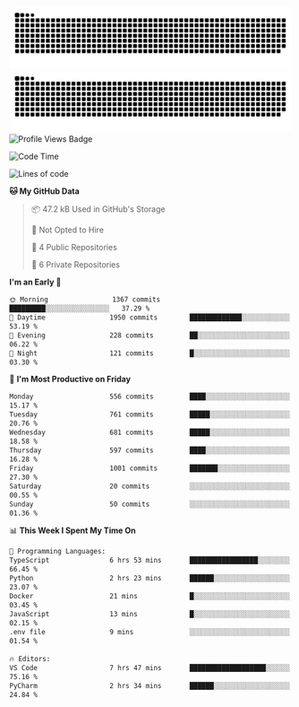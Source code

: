 <img src="https://github.com/nielsbaggerman/nielsbaggerman/blob/output/github-contribution-grid-snake.svg#gh-light-mode-only" alt="GitHub Snake Light">
<img src="https://github.com/nielsbaggerman/nielsbaggerman/blob/output/github-contribution-grid-snake-dark.svg#gh-dark-mode-only" alt="GitHub Snake Dark">
<img src="https://komarev.com/ghpvc/?username=nielsbaggerman&amp;label=Profile+Views" alt="Profile Views Badge" />

<!--START_SECTION:waka-->
![Code Time](http://img.shields.io/badge/Code%20Time-2%2C071%20hrs%2037%20mins-blue)

![Lines of code](https://img.shields.io/badge/From%20Hello%20World%20I%27ve%20Written-7.1%20million%20lines%20of%20code-blue)

**🐱 My GitHub Data** 

> 📦 47.2 kB Used in GitHub's Storage 
 > 
> 🚫 Not Opted to Hire
 > 
> 📜 4 Public Repositories 
 > 
> 🔑 6 Private Repositories 
 > 
**I'm an Early 🐤** 

```text
🌞 Morning                1367 commits        █████████░░░░░░░░░░░░░░░░   37.29 % 
🌆 Daytime                1950 commits        █████████████░░░░░░░░░░░░   53.19 % 
🌃 Evening                228 commits         ██░░░░░░░░░░░░░░░░░░░░░░░   06.22 % 
🌙 Night                  121 commits         █░░░░░░░░░░░░░░░░░░░░░░░░   03.30 % 
```
📅 **I'm Most Productive on Friday** 

```text
Monday                   556 commits         ████░░░░░░░░░░░░░░░░░░░░░   15.17 % 
Tuesday                  761 commits         █████░░░░░░░░░░░░░░░░░░░░   20.76 % 
Wednesday                681 commits         █████░░░░░░░░░░░░░░░░░░░░   18.58 % 
Thursday                 597 commits         ████░░░░░░░░░░░░░░░░░░░░░   16.28 % 
Friday                   1001 commits        ███████░░░░░░░░░░░░░░░░░░   27.30 % 
Saturday                 20 commits          ░░░░░░░░░░░░░░░░░░░░░░░░░   00.55 % 
Sunday                   50 commits          ░░░░░░░░░░░░░░░░░░░░░░░░░   01.36 % 
```


📊 **This Week I Spent My Time On** 

```text
💬 Programming Languages: 
TypeScript               6 hrs 53 mins       █████████████████░░░░░░░░   66.45 % 
Python                   2 hrs 23 mins       ██████░░░░░░░░░░░░░░░░░░░   23.07 % 
Docker                   21 mins             █░░░░░░░░░░░░░░░░░░░░░░░░   03.45 % 
JavaScript               13 mins             █░░░░░░░░░░░░░░░░░░░░░░░░   02.15 % 
.env file                9 mins              ░░░░░░░░░░░░░░░░░░░░░░░░░   01.54 % 

🔥 Editors: 
VS Code                  7 hrs 47 mins       ███████████████████░░░░░░   75.16 % 
PyCharm                  2 hrs 34 mins       ██████░░░░░░░░░░░░░░░░░░░   24.84 % 
```


<!--END_SECTION:waka-->
